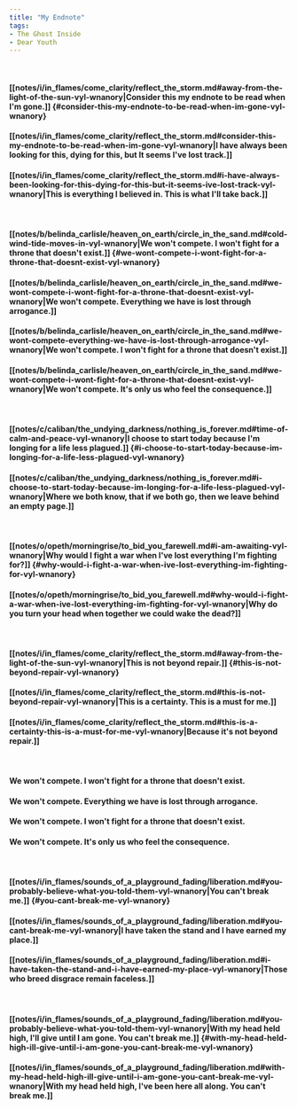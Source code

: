 ```yaml
---
title: "My Endnote"
tags:
- The Ghost Inside
- Dear Youth
---
```

&nbsp;
#### [[notes/i/in_flames/come_clarity/reflect_the_storm.md#away-from-the-light-of-the-sun-vyl-wnanory|Consider this my endnote to be read when I'm gone.]] {#consider-this-my-endnote-to-be-read-when-im-gone-vyl-wnanory}
#### [[notes/i/in_flames/come_clarity/reflect_the_storm.md#consider-this-my-endnote-to-be-read-when-im-gone-vyl-wnanory|I have always been looking for this, dying for this, but It seems I've lost track.]]
#### [[notes/i/in_flames/come_clarity/reflect_the_storm.md#i-have-always-been-looking-for-this-dying-for-this-but-it-seems-ive-lost-track-vyl-wnanory|This is everything I believed in. This is what I'll take back.]]
&nbsp;
#### [[notes/b/belinda_carlisle/heaven_on_earth/circle_in_the_sand.md#cold-wind-tide-moves-in-vyl-wnanory|We won't compete. I won't fight for a throne that doesn't exist.]] {#we-wont-compete-i-wont-fight-for-a-throne-that-doesnt-exist-vyl-wnanory}
#### [[notes/b/belinda_carlisle/heaven_on_earth/circle_in_the_sand.md#we-wont-compete-i-wont-fight-for-a-throne-that-doesnt-exist-vyl-wnanory|We won't compete. Everything we have is lost through arrogance.]]
#### [[notes/b/belinda_carlisle/heaven_on_earth/circle_in_the_sand.md#we-wont-compete-everything-we-have-is-lost-through-arrogance-vyl-wnanory|We won't compete. I won't fight for a throne that doesn't exist.]]
#### [[notes/b/belinda_carlisle/heaven_on_earth/circle_in_the_sand.md#we-wont-compete-i-wont-fight-for-a-throne-that-doesnt-exist-vyl-wnanory|We won't compete. It's only us who feel the consequence.]]
&nbsp;
#### [[notes/c/caliban/the_undying_darkness/nothing_is_forever.md#time-of-calm-and-peace-vyl-wnanory|I choose to start today because I'm longing for a life less plagued.]] {#i-choose-to-start-today-because-im-longing-for-a-life-less-plagued-vyl-wnanory}
#### [[notes/c/caliban/the_undying_darkness/nothing_is_forever.md#i-choose-to-start-today-because-im-longing-for-a-life-less-plagued-vyl-wnanory|Where we both know, that if we both go, then we leave behind an empty page.]]
&nbsp;
#### [[notes/o/opeth/morningrise/to_bid_you_farewell.md#i-am-awaiting-vyl-wnanory|Why would I fight a war when I've lost everything I'm fighting for?]] {#why-would-i-fight-a-war-when-ive-lost-everything-im-fighting-for-vyl-wnanory}
#### [[notes/o/opeth/morningrise/to_bid_you_farewell.md#why-would-i-fight-a-war-when-ive-lost-everything-im-fighting-for-vyl-wnanory|Why do you turn your head when together we could wake the dead?]]
&nbsp;
#### [[notes/i/in_flames/come_clarity/reflect_the_storm.md#away-from-the-light-of-the-sun-vyl-wnanory|This is not beyond repair.]] {#this-is-not-beyond-repair-vyl-wnanory}
#### [[notes/i/in_flames/come_clarity/reflect_the_storm.md#this-is-not-beyond-repair-vyl-wnanory|This is a certainty. This is a must for me.]]
#### [[notes/i/in_flames/come_clarity/reflect_the_storm.md#this-is-a-certainty-this-is-a-must-for-me-vyl-wnanory|Because it's not beyond repair.]]
&nbsp;
#### We won't compete. I won't fight for a throne that doesn't exist.
#### We won't compete. Everything we have is lost through arrogance.
#### We won't compete. I won't fight for a throne that doesn't exist.
#### We won't compete. It's only us who feel the consequence.
&nbsp;
#### [[notes/i/in_flames/sounds_of_a_playground_fading/liberation.md#you-probably-believe-what-you-told-them-vyl-wnanory|You can't break me.]] {#you-cant-break-me-vyl-wnanory}
#### [[notes/i/in_flames/sounds_of_a_playground_fading/liberation.md#you-cant-break-me-vyl-wnanory|I have taken the stand and I have earned my place.]]
#### [[notes/i/in_flames/sounds_of_a_playground_fading/liberation.md#i-have-taken-the-stand-and-i-have-earned-my-place-vyl-wnanory|Those who breed disgrace remain faceless.]]
&nbsp;
#### [[notes/i/in_flames/sounds_of_a_playground_fading/liberation.md#you-probably-believe-what-you-told-them-vyl-wnanory|With my head held high, I'll give until I am gone. You can't break me.]] {#with-my-head-held-high-ill-give-until-i-am-gone-you-cant-break-me-vyl-wnanory}
#### [[notes/i/in_flames/sounds_of_a_playground_fading/liberation.md#with-my-head-held-high-ill-give-until-i-am-gone-you-cant-break-me-vyl-wnanory|With my head held high, I've been here all along. You can't break me.]]
